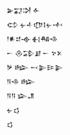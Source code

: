 <div class='block'>
<div class='line'>𒅕𒍑𒋫 𒅆</div>
<div class='line'>𒌌 𒉡𒈦𒂡𒋙𒉡𒋾</div>
<div class='line'>𒁹𒀭𒄑𒉢𒈬𒄀𒈾</div>
<div class='line'>𒀸 𒊮𒁉𒋗 𒀸 𒆳𒉽</div>
<div class='line'>𒃻 𒈗 𒁁𒉌𒄿𒉌</div>
<div class='line'>𒀀𒈾 𒈗</div>
<div class='line'>𒀀𒀀 𒇽𒂗</div>
<div class='line'>𒉡𒌓</div>
<div class='line'>𒌓</div>
</div>